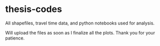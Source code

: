 # thesis-codes
All shapefiles, travel time data, and python notebooks used for analysis. 


Will upload the files as soon as I finalize all the plots. Thank you for your patience.
